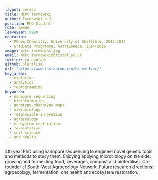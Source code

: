 ```yaml
---
layout: person
title: Matt Tarnowski
author: Tarnowski M.J.
position: PhD Student
role: member
leaveyear: 9999 
education:
  - MChem Chemistry, University of Sheffield, 2010-2014
  - Graduate Programme, AstraZeneca, 2014-2016
image: matt-tarnowski.jpg
email: matt.tarnowski@bristol.ac.uk
twitter: co_evolver
github: pluralise
url: "https://www.instagram.com/co_evolver/"
key_areas:
  - evolution
  - analytics
  - reprogramming
keywords:
  - nanopore sequencing
  - bioinformatics
  - genotype-phenotype maps
  - microbiology
  - responsible innovation
  - agroecology
  - ecosystem restoration
  - fermentation
  - soil science
  - one health
---
```

4th year PhD using nanopore sequencing to engineer novel genetic tools and methods to study them. Enjoying applying microbiology on the side: growing and fermenting food, beverages, compost and biofertiliser. Co-founder of South-West Agroecology Network. Future research directions: agroecology, fermentation, one health and ecosystem restoration.

